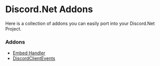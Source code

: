 # Discord.Net Addons
Here is a collection of addons you can easily port into your Discord.Net Project.

### Addons

- [Embed Handler](EmbedHandler/)
- [DiscordClientEvents](DiscordClientEvents/)
